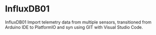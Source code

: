 # InfluxDB01
InfluxDB01 Import telemetry data from multiple sensors, transitioned from Arduino IDE to PlatformIO and syn using GIT with Visual Studio Code.

